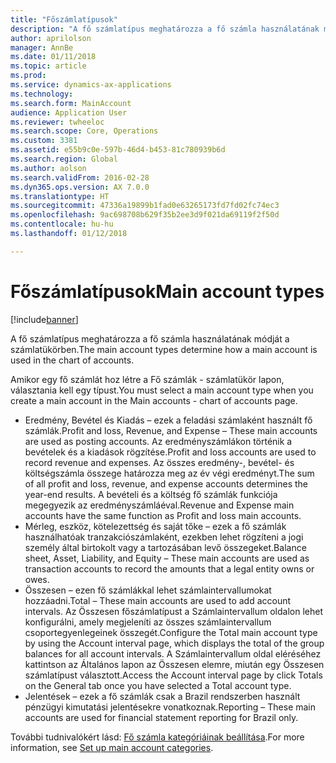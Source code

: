```yaml
---
title: "Főszámlatípusok"
description: "A fő számlatípus meghatározza a fő számla használatának módját a számlatükörben."
author: aprilolson
manager: AnnBe
ms.date: 01/11/2018
ms.topic: article
ms.prod: 
ms.service: dynamics-ax-applications
ms.technology: 
ms.search.form: MainAccount
audience: Application User
ms.reviewer: twheeloc
ms.search.scope: Core, Operations
ms.custom: 3381
ms.assetid: e55b9c0e-597b-46d4-b453-81c780939b6d
ms.search.region: Global
ms.author: aolson
ms.search.validFrom: 2016-02-28
ms.dyn365.ops.version: AX 7.0.0
ms.translationtype: HT
ms.sourcegitcommit: 47336a19899b1fad0e63265173fd7fd02fc74ec3
ms.openlocfilehash: 9ac698708b629f35b2ee3d9f021da69119f2f50d
ms.contentlocale: hu-hu
ms.lasthandoff: 01/12/2018

---
```


# <a name="main-account-types"></a><span data-ttu-id="42379-103">Főszámlatípusok</span><span class="sxs-lookup"><span data-stu-id="42379-103">Main account types</span></span>

[!include[banner](../includes/banner.md)]


<span data-ttu-id="42379-104">A fő számlatípus meghatározza a fő számla használatának módját a számlatükörben.</span><span class="sxs-lookup"><span data-stu-id="42379-104">The main account types determine how a main account is used in the chart of accounts.</span></span>

<span data-ttu-id="42379-105">Amikor egy fő számlát hoz létre a Fő számlák - számlatükör lapon, választania kell egy típust.</span><span class="sxs-lookup"><span data-stu-id="42379-105">You must select a main account type when you create a main account in the Main accounts - chart of accounts page.</span></span>
-   <span data-ttu-id="42379-106">Eredmény, Bevétel és Kiadás – ezek a feladási számlaként használt fő számlák.</span><span class="sxs-lookup"><span data-stu-id="42379-106">Profit and loss, Revenue, and Expense – These main accounts are used as posting accounts.</span></span> <span data-ttu-id="42379-107">Az eredményszámlákon történik a bevételek és a kiadások rögzítése.</span><span class="sxs-lookup"><span data-stu-id="42379-107">Profit and loss accounts are used to record revenue and expenses.</span></span> <span data-ttu-id="42379-108">Az összes eredmény-, bevétel- és költségszámla összege határozza meg az év végi eredményt.</span><span class="sxs-lookup"><span data-stu-id="42379-108">The sum of all profit and loss, revenue, and expense accounts determines the year-end results.</span></span> <span data-ttu-id="42379-109">A bevételi és a költség fő számlák funkciója megegyezik az eredményszámláéval.</span><span class="sxs-lookup"><span data-stu-id="42379-109">Revenue and Expense main accounts have the same function as Profit and loss main accounts.</span></span>
-   <span data-ttu-id="42379-110">Mérleg, eszköz, kötelezettség és saját tőke – ezek a fő számlák használhatóak tranzakciószámlaként, ezekben lehet rögzíteni a jogi személy által birtokolt vagy a tartozásában levő összegeket.</span><span class="sxs-lookup"><span data-stu-id="42379-110">Balance sheet, Asset, Liability, and Equity – These main accounts are used as transaction accounts to record the amounts that a legal entity owns or owes.</span></span>
-   <span data-ttu-id="42379-111">Összesen – ezen fő számlákkal lehet számlaintervallumokat hozzáadni.</span><span class="sxs-lookup"><span data-stu-id="42379-111">Total – These main accounts are used to add account intervals.</span></span> <span data-ttu-id="42379-112">Az Összesen főszámlatípust a Számlaintervallum oldalon lehet konfigurálni, amely megjeleníti az összes számlaintervallum csoportegyenlegeinek összegét.</span><span class="sxs-lookup"><span data-stu-id="42379-112">Configure the Total main account type by using the Account interval page, which displays the total of the group balances for all account intervals.</span></span> <span data-ttu-id="42379-113">A Számlaintervallum oldal eléréséhez kattintson az Általános lapon az Összesen elemre, miután egy Összesen számlatípust választott.</span><span class="sxs-lookup"><span data-stu-id="42379-113">Access the Account interval page by click Totals on the General tab once you have selected a Total account type.</span></span>
-   <span data-ttu-id="42379-114">Jelentések – ezek a fő számlák csak a Brazil rendszerben használt pénzügyi kimutatási jelentésekre vonatkoznak.</span><span class="sxs-lookup"><span data-stu-id="42379-114">Reporting – These main accounts are used for financial statement reporting for Brazil only.</span></span>

<span data-ttu-id="42379-115">További tudnivalókért lásd: [Fő számla kategóriáinak beállítása](tasks/set-up-main-account-categories.md).</span><span class="sxs-lookup"><span data-stu-id="42379-115">For more information, see [Set up main account categories](tasks/set-up-main-account-categories.md).</span></span>




